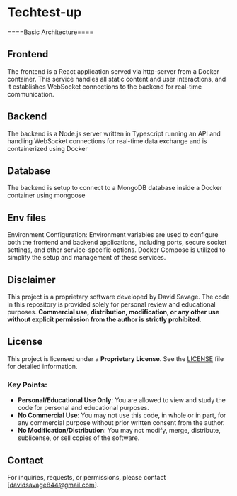 # Techtest-up

====Basic Architecture====

## Frontend
The frontend is a React application served via http-server from a Docker container. This service handles all static content and user interactions, and it establishes WebSocket connections to the backend for real-time communication.

## Backend
The backend is a Node.js server written in Typescript running an API and handling WebSocket connections for real-time data exchange and is containerized using Docker

## Database
The backend is setup to connect to a MongoDB database inside a Docker container using mongoose

## Env files
Environment Configuration: Environment variables are used to configure both the frontend and backend applications, including ports, secure socket settings, and other service-specific options. Docker Compose is utilized to simplify the setup and management of these services.

## Disclaimer
This project is a proprietary software developed by David Savage. The code in this repository is provided solely for personal review and educational purposes. **Commercial use, distribution, modification, or any other use without explicit permission from the author is strictly prohibited.**

## License
This project is licensed under a **Proprietary License**. See the [LICENSE](./LICENSE) file for detailed information.

### Key Points:
- **Personal/Educational Use Only**: You are allowed to view and study the code for personal and educational purposes.
- **No Commercial Use**: You may not use this code, in whole or in part, for any commercial purpose without prior written consent from the author.
- **No Modification/Distribution**: You may not modify, merge, distribute, sublicense, or sell copies of the software.

## Contact
For inquiries, requests, or permissions, please contact [davidsavage844@gmail.com].
